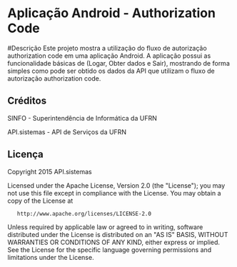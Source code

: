 # Aplicação Android - Authorization Code

#Descrição
Este projeto mostra a utilização do fluxo de autorização authorization code em uma aplicação Android.
A aplicação possui as funcionalidade básicas de (Logar, Obter dados e Sair), mostrando de forma simples como pode ser obtido os dados da API que utilizam o fluxo de autorização authorization code.

## Créditos
SINFO - Superintendência de Informática da UFRN

API.sistemas - API de Serviços da UFRN

## Licença
Copyright 2015 API.sistemas

   Licensed under the Apache License, Version 2.0 (the "License");
   you may not use this file except in compliance with the License.
   You may obtain a copy of the License at

       http://www.apache.org/licenses/LICENSE-2.0

   Unless required by applicable law or agreed to in writing, software
   distributed under the License is distributed on an "AS IS" BASIS,
   WITHOUT WARRANTIES OR CONDITIONS OF ANY KIND, either express or implied.
   See the License for the specific language governing permissions and
   limitations under the License.



